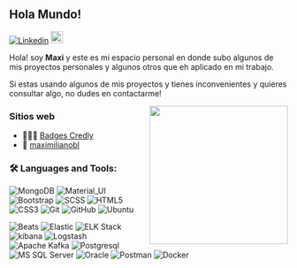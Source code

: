 ## Hola Mundo!

[![Linkedin](https://img.shields.io/badge/-LinkedIn-blue?style=flat&logo=Linkedin&logoColor=white)](https://www.linkedin.com/in/maczy/)
[<img src="https://img.shields.io/github/followers/maximilianobl?label=follow&style=social" height="22" title="Follow me" />](https://github.com/maximilianobl) 

Hola! soy **Maxi** y este es mi espacio personal en donde subo algunos de mis proyectos personales y algunos otros que eh aplicado en mi trabajo. 

Si estas usando algunos de mis proyectos y tienes inconvenientes y quieres consultar algo, no dudes en contactarme!

<img align= "right" width= "250" src= "https://pa1.narvii.com/6580/8098c6e9207376889eeb0532d9f5a0723c4d73f5_hq.gif"/>

### Sitios web
- 👨🏽‍💻 [Badges Credly](https://www.credly.com/users/maczy/badges)
- 🤔 [maximilianobl](https://maximilianobl.github.io/)

### 🛠️ Languages and Tools:
![MongoDB](https://img.shields.io/badge/-MongoDB-black?style=flat-square&logo=mongodb)
![Material_UI](https://img.shields.io/badge/-Material_UI-black?style=flat-square&logo=material-ui)
![Bootstrap](https://img.shields.io/badge/-Bootstrap-black?style=flat-square&logo=bootstrap)
![SCSS](https://img.shields.io/badge/-SCSS-black?style=flat-square&logo=SASS)
![HTML5](https://img.shields.io/badge/-HTML5-black?style=flat-square&logo=html5&logoColor=white)
![CSS3](https://img.shields.io/badge/-CSS3-black?style=flat-square&logo=css3)
![Git](https://img.shields.io/badge/-Git-black?style=flat-square&logo=git)
![GitHub](https://img.shields.io/badge/-GitHub-black?style=flat-square&logo=github)
![Ubuntu](https://img.shields.io/badge/-Ubuntu-black?style=flat-square&logo=ubuntu)

![Beats](https://img.shields.io/badge/beats-%23005571.svg?&style=flat-square&logo=beats)
![Elastic](https://img.shields.io/badge/elastic-%23005571.svg?&style=flat-square&logo=elastic)
![ELK Stack](https://img.shields.io/badge/elastic%20stack-%23005571.svg?&style=flat-square&logo=elastic%20stack)
![kibana](https://img.shields.io/badge/kibana-%23005571.svg?&style=flat-square&logo=kibana)
![Logstash](https://img.shields.io/badge/logstash-%23005571.svg?&style=flat-square&logo=logstash)
![Apache Kafka](https://img.shields.io/badge/apache%20kafka-%23231F20.svg?&style=flat-square&logo=apache%20kafka)
![Postgresql](https://img.shields.io/badge/postgresql-%23336791.svg?&style=flat-square&logo=postgresql&logoColor=white)
![MS SQL Server](https://img.shields.io/badge/microsoft%20sql%20server-%23CC2927.svg?&style=flat-square&logo=microsoft%20sql%20server&logoColor=white)
![Oracle](https://img.shields.io/badge/oracle-%23F80000.svg?&style=flat-square&logo=oracle&logoColor=white)
![Postman](https://img.shields.io/badge/postman-%23FF6C37.svg?&style=flat-square&logo=postman&logoColor=white)
![Docker](https://img.shields.io/badge/docker-%232496ED.svg?&style=flat-square&logo=docker&logoColor=white)
